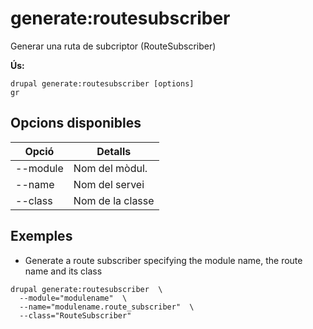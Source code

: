 # generate:routesubscriber
Generar una ruta de subcriptor (RouteSubscriber)

**Ús:**
```
drupal generate:routesubscriber [options]
gr
```

## Opcions disponibles
Opció | Detalls
-------|-------------
--module | Nom del mòdul.
--name | Nom del servei
--class | Nom de la classe

## Exemples
* Generate a route subscriber specifying the module name, the route name and its class
```
drupal generate:routesubscriber  \
  --module="modulename"  \
  --name="modulename.route_subscriber"  \
  --class="RouteSubscriber"
```

